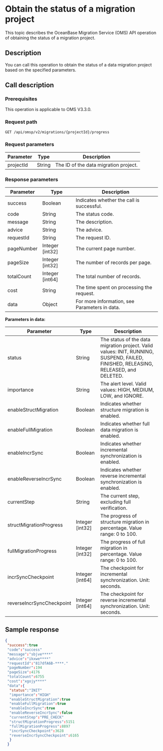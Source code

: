 # Obtain the status of a migration project

This topic describes the OceanBase Migration Service (OMS) API operation of obtaining the status of a migration project.

## Description

You can call this operation to obtain the status of a data migration project based on the specified parameters.

## Call description

### Prerequisites

This operation is applicable to OMS V3.3.0.

### Request path

`GET /api/omsp/v2/migrations/{projectId}/progress`

### Request parameters

| Parameter |  Type  |              Description              |
|-----------|--------|---------------------------------------|
| projectId | String | The ID of the data migration project. |

### Response parameters

| Parameter  |       Type        |                  Description                  |
|------------|-------------------|-----------------------------------------------|
| success    | Boolean           | Indicates whether the call is successful.     |
| code       | String            | The status code.                              |
| message    | String            | The description.                              |
| advice     | String            | The advice.                                   |
| requestId  | String            | The request ID.                               |
| pageNumber | Integer \[int32\] | The current page number.                      |
| pageSize   | Integer \[int32\] | The number of records per page.               |
| totalCount | Integer \[int64\] | The total number of records.                  |
| cost       | String            | The time spent on processing the request.     |
| data       | Object            | For more information, see Parameters in data. |

**Parameters in data:**

|         Parameter         |       Type        |                                                             Description                                                             |
|---------------------------|-------------------|-------------------------------------------------------------------------------------------------------------------------------------|
| status                    | String            | The status of the data migration project. Valid values: INIT, RUNNING, SUSPEND, FAILED, FINISHED, RELEASING, RELEASED, and DELETED. |
| importance                | String            | The alert level. Valid values: HIGH, MEDIUM, LOW, and IGNORE.                                                                       |
| enableStructMigration     | Boolean           | Indicates whether structure migration is enabled.                                                                                   |
| enableFullMigration       | Boolean           | Indicates whether full data migration is enabled.                                                                                   |
| enableIncrSync            | Boolean           | Indicates whether incremental synchronization is enabled.                                                                           |
| enableReverseIncrSync     | Boolean           | Indicates whether reverse incremental synchronization is enabled.                                                                   |
| currentStep               | String            | The current step, excluding full verification.                                                                                      |
| structMigrationProgress   | Integer \[int32\] | The progress of structure migration in percentage. Value range: 0 to 100.                                                           |
| fullMigrationProgress     | Integer \[int32\] | The progress of full migration in percentage. Value range: 0 to 100.                                                                |
| incrSyncCheckpoint        | Integer \[int64\] | The checkpoint for incremental synchronization. Unit: seconds.                                                                      |
| reverseIncrSyncCheckpoint | Integer \[int64\] | The checkpoint for reverse incremental synchronization. Unit: seconds.                                                              |

## Sample response

```json
{
 "success":true
 "code":"success"
 "message":"sbjve****"
 "advice":"ikxwe****"
 "requestId":"817dfA6B-****."
 "pageNumber":194
 "pageSize":4176
 "totalCount":6755
 "cost":"xgojy****"
 "data":{
  "status":"INIT"
  "importance":"HIGH"
  "enableStructMigration":true
  "enableFullMigration":true
  "enableIncrSync":true
  "enableReverseIncrSync":false
  "currentStep":"PRE_CHECK"
  "structMigrationProgress":5151
  "fullMigrationProgress":8897
  "incrSyncCheckpoint":3628
  "reverseIncrSyncCheckpoint":6165
  }
 }
```
